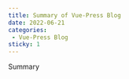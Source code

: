 ```yaml
---
title: Summary of Vue-Press Blog
date: 2022-06-21
categories: 
 - Vue-Press Blog
sticky: 1
---
```


Summary